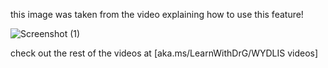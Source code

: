this image was taken from the video explaining how to use this feature!

![Screenshot (1)](https://user-images.githubusercontent.com/102654901/160986187-1bf9a08b-7310-473d-8a2d-ac0dfa5ff217.png)

check out the rest of the videos at [aka.ms/LearnWithDrG/WYDLIS videos]
